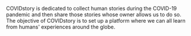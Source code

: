 COVIDstory is dedicated to collect human stories during the COVID-19 pandemic and then share those stories whose owner allows us to do so.
The objective of COVIDstory is to set up a platform where we can all learn from humans' experiences around the globe. 
